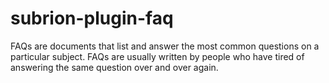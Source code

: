# subrion-plugin-faq
FAQs are documents that list and answer the most common questions on a particular subject. FAQs are usually written by people who have tired of answering the same question over and over again.
